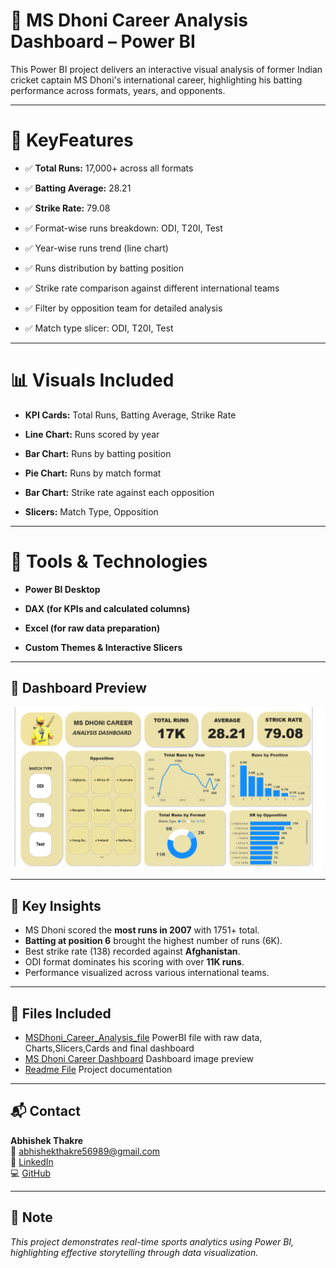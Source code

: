 # 🏏 **MS Dhoni Career Analysis Dashboard – Power BI**
This Power BI project delivers an interactive visual analysis of former Indian cricket captain MS Dhoni's international career, highlighting his batting performance across formats, years, and opponents.

---

# 📌 **KeyFeatures**
- ✅ **Total Runs:** 17,000+ across all formats

- ✅ **Batting Average:** 28.21

- ✅ **Strike Rate:** 79.08

- ✅ Format-wise runs breakdown: ODI, T20I, Test

- ✅ Year-wise runs trend (line chart)

- ✅ Runs distribution by batting position

- ✅ Strike rate comparison against different international teams

- ✅ Filter by opposition team for detailed analysis

- ✅ Match type slicer: ODI, T20I, Test

---

# 📊 **Visuals Included**

- **KPI Cards:** Total Runs, Batting Average, Strike Rate

- **Line Chart:** Runs scored by year

- **Bar Chart:** Runs by batting position

- **Pie Chart:** Runs by match format

- **Bar Chart:** Strike rate against each opposition

- **Slicers:** Match Type, Opposition

---

# 🔧 **Tools & Technologies**
- **Power BI Desktop**

- **DAX (for KPIs and calculated columns)**

- **Excel (for raw data preparation)**

- **Custom Themes & Interactive Slicers**

---

## 📸 **Dashboard Preview**

![MS Dhoni Career Analysis Dashboard](MSDhoni_Career_Analysis_Dashboard.png)

---

## 🎯 **Key Insights**

- MS Dhoni scored the **most runs in 2007** with 1751+ total.
- **Batting at position 6** brought the highest number of runs (6K).
- Best strike rate (138) recorded against **Afghanistan**.
- ODI format dominates his scoring with over **11K runs**.
- Performance visualized across various international teams.

---

## 📁 **Files Included**

- [MSDhoni_Career_Analysis_file](MSDhoni_Career_Analysis.pbix) PowerBI file with raw data, Charts,Slicers,Cards and final dashboard
- [MS Dhoni Career Dashboard](MSDhoni_Career_Analysis_Dashboard.png) Dashboard image preview
- [Readme File](README.md) Project documentation

---

## 📬 **Contact**

 **Abhishek Thakre**  
📧 abhishekthakre56989@gmail.com  
🔗 [LinkedIn](https://www.linkedin.com/in/abhishek-thakre13)  
💻 [GitHub](https://github.com/AbhiThakre45)

---

## 📌 **Note**

*This project demonstrates real-time sports analytics using Power BI, highlighting effective storytelling through data visualization.*



